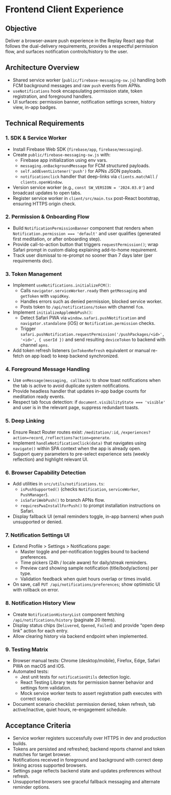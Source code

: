 # Frontend Client Experience

## Objective
Deliver a browser-aware push experience in the Replay React app that follows the dual-delivery requirements, provides a respectful permission flow, and surfaces notification controls/history to the user.

## Architecture Overview
- Shared service worker (`public/firebase-messaging-sw.js`) handling both FCM background messages and raw `push` events from APNs.
- `useNotifications` hook encapsulating permission state, token registration, and foreground handlers.
- UI surfaces: permission banner, notification settings screen, history view, in-app badges.

## Technical Requirements

### 1. SDK & Service Worker
- Install Firebase Web SDK (`firebase/app`, `firebase/messaging`).
- Create `public/firebase-messaging-sw.js` with:
  - Firebase app initialization using env vars.
  - `messaging.onBackgroundMessage` for FCM structured payloads.
  - `self.addEventListener('push')` for APNs JSON payloads.
  - `notificationclick` handler that deep-links via `clients.matchAll` / `clients.openWindow`.
- Version service worker (e.g., `const SW_VERSION = '2024.03.0'`) and broadcast updates to open tabs.
- Register service worker in `client/src/main.tsx` post-React bootstrap, ensuring HTTPS origin check.

### 2. Permission & Onboarding Flow
- Build `NotificationPermissionBanner` component that renders when `Notification.permission === 'default'` and user qualifies (generated first meditation, or after onboarding step).
- Provide call-to-action button that triggers `requestPermission()`; wrap Safari prompt in custom dialog explaining add-to-home requirement.
- Track user dismissal to re-prompt no sooner than 7 days later (per requirements doc).

### 3. Token Management
- Implement `useNotifications.initializeFCM()`:
  - Calls `navigator.serviceWorker.ready` then `getMessaging` and `getToken` with `vapidKey`.
  - Handles errors such as denied permission, blocked service worker.
  - Posts token to `/api/notifications/token` with channel `fcm`.
- Implement `initializeAppleWebPush()`:
  - Detect Safari PWA via `window.safari.pushNotification` and `navigator.standalone` (iOS) or `Notification.permission` checks.
  - Trigger `safari.pushNotification.requestPermission('/pushPackages/<id>', '<id>', { userId })` and send resulting `deviceToken` to backend with channel `apns`.
- Add token refresh listeners (`onTokenRefresh` equivalent or manual re-fetch on app load) to keep backend synchronized.

### 4. Foreground Message Handling
- Use `onMessage(messaging, callback)` to show toast notifications when the tab is active to avoid duplicate system notifications.
- Provide headless handler that updates in-app badge counts for meditation ready events.
- Respect tab focus detection: if `document.visibilityState === 'visible'` and user is in the relevant page, suppress redundant toasts.

### 5. Deep Linking
- Ensure React Router routes exist: `/meditation/:id`, `/experiences?action=record`, `/reflections?action=generate`.
- Implement `handleNotificationClick(data)` that navigates using `navigate()` within SPA context when the app is already open.
- Support query parameters to pre-select experience sets (weekly reflection) and highlight relevant UI.

### 6. Browser Capability Detection
- Add utilities in `src/utils/notifications.ts`:
  - `isPushSupported()` (checks `Notification`, `serviceWorker`, `PushManager`).
  - `isSafariWebPush()` to branch APNs flow.
  - `requiresPwaInstallForPush()` to prompt installation instructions on Safari.
- Display fallback UI (email reminders toggle, in-app banners) when push unsupported or denied.

### 7. Notification Settings UI
- Extend Profile > Settings > Notifications page:
  - Master toggle and per-notification toggles bound to backend preferences.
  - Time pickers (24h / locale aware) for daily/streak reminders.
  - Preview card showing sample notification (title/body/actions) per type.
  - Validation feedback when quiet hours overlap or times invalid.
- On save, call `PUT /api/notifications/preferences`; show optimistic UI with rollback on error.

### 8. Notification History View
- Create `NotificationHistoryList` component fetching `/api/notifications/history` (paginate 20 items).
- Display status chips (`Delivered`, `Opened`, `Failed`) and provide “open deep link” action for each entry.
- Allow clearing history via backend endpoint when implemented.

### 9. Testing Matrix
- Browser manual tests: Chrome (desktop/mobile), Firefox, Edge, Safari PWA on macOS and iOS.
- Automated tests:
  - Jest unit tests for `notificationUtils` detection logic.
  - React Testing Library tests for permission banner behavior and settings form validation.
  - Mock service worker tests to assert registration path executes with correct scope.
- Document scenario checklist: permission denied, token refresh, tab active/inactive, quiet hours, re-engagement schedule.

## Acceptance Criteria
- Service worker registers successfully over HTTPS in dev and production builds.
- Tokens are persisted and refreshed; backend reports channel and token matches for target browser.
- Notifications received in foreground and background with correct deep linking across supported browsers.
- Settings page reflects backend state and updates preferences without refresh.
- Unsupported browsers see graceful fallback messaging and alternate reminder options.
